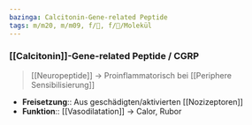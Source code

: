 ```yaml
---
bazinga: Calcitonin-Gene-related Peptide
tags: m/m20, m/m09, f/🧪, f/🧪/Molekül
---
```

### [[Calcitonin]]-Gene-related Peptide / CGRP
> [[Neuropeptide]] → Proinflammatorisch bei [[Periphere Sensibilisierung]]
- **Freisetzung**:: Aus geschädigten/aktivierten [[Nozizeptoren]]
- **Funktion**:: [[Vasodilatation]] → Calor, Rubor
